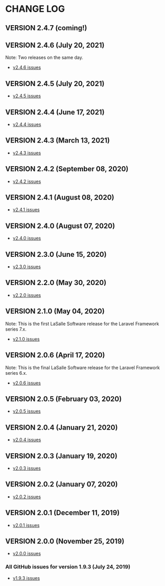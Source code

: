 # CHANGE LOG

## VERSION 2.4.7 (coming!)

## VERSION 2.4.6 (July 20, 2021)
Note: Two releases on the same day.
* [v2.4.6 issues](https://github.com/LaSalleSoftware/ls-novabackend-pkg/milestone/18?closed=1)
## VERSION 2.4.5 (July 20, 2021)
* [v2.4.5 issues](https://github.com/LaSalleSoftware/ls-novabackend-pkg/milestone/17?closed=1)

## VERSION 2.4.4 (June 17, 2021)
* [v2.4.4 issues](https://github.com/LaSalleSoftware/ls-novabackend-pkg/milestone/16?closed=1)

## VERSION 2.4.3 (March 13, 2021)
* [v2.4.3 issues](https://github.com/LaSalleSoftware/ls-novabackend-pkg/milestone/15?closed=1)

## VERSION 2.4.2 (September 08, 2020)
* [v2.4.2 issues](https://github.com/LaSalleSoftware/ls-novabackend-pkg/milestone/14?closed=1)

## VERSION 2.4.1 (August 08, 2020)
* [v2.4.1 issues](https://github.com/LaSalleSoftware/ls-novabackend-pkg/milestone/13?closed=1)

## VERSION 2.4.0 (August 07, 2020)
* [v2.4.0 issues](https://github.com/LaSalleSoftware/ls-novabackend-pkg/milestone/12?closed=1)

## VERSION 2.3.0 (June 15, 2020)
* [v2.3.0 issues](https://github.com/LaSalleSoftware/ls-novabackend-pkg/milestone/11?closed=1)

## VERSION 2.2.0 (May 30, 2020)
* [v2.2.0 issues](https://github.com/LaSalleSoftware/ls-novabackend-pkg/milestone/10?closed=1)

## VERSION 2.1.0 (May 04, 2020)
Note: This is the first LaSalle Software release for the Laravel Framework series 7.x.
* [v2.1.0 issues](https://github.com/LaSalleSoftware/ls-novabackend-pkg/milestone/9?closed=1)

## VERSION 2.0.6 (April 17, 2020)
Note: This is the final LaSalle Software release for the Laravel Framework series 6.x.
* [v2.0.6 issues](https://github.com/LaSalleSoftware/ls-novabackend-pkg/milestone/8?closed=1)

## VERSION 2.0.5 (February 03, 2020)
* [v2.0.5 issues](https://github.com/LaSalleSoftware/ls-novabackend-pkg/milestone/7?closed=1)

## VERSION 2.0.4 (January 21, 2020)
* [v2.0.4 issues](https://github.com/LaSalleSoftware/ls-novabackend-pkg/milestone/6?closed=1)

## VERSION 2.0.3 (January 19, 2020)
* [v2.0.3 issues](https://github.com/LaSalleSoftware/ls-novabackend-pkg/milestone/5?closed=1)

## VERSION 2.0.2 (January 07, 2020)
* [v2.0.2 issues](https://github.com/LaSalleSoftware/ls-novabackend-pkg/milestone/4?closed=1)

## VERSION 2.0.1 (December 11, 2019)
* [v2.0.1 issues](https://github.com/LaSalleSoftware/ls-novabackend-pkg/milestone/3?closed=1)

## VERSION 2.0.0 (November 25, 2019)
* [v2.0.0 issues](https://github.com/LaSalleSoftware/ls-novabackend-pkg/milestone/2?closed=1)

### All GitHub issues for version 1.9.3 (July 24, 2019)
* [v1.9.3 issues](https://github.com/LaSalleSoftware/ls-novabackend-pkg/milestone/1?closed=1)

